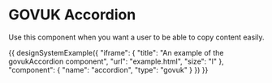 ---
---
# GOVUK Accordion

Use this component when you want a user to be able to copy content easily.

{{ designSystemExample({
"iframe": {
    "title": "An example of the govukAccordion component",
    "url": "example.html",
    "size": "l"
},
"component": {
    "name": "accordion",
    "type": "govuk"
}
}) }}

